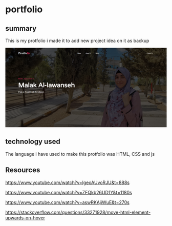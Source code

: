 # portfolio

## summary

This is my protfolio i made it to add new project idea on it as backup 

![protfolio img](img/protfolio.png )

## technology used 
The language i have used to make this protfolio was HTML, CSS and js


## Resources
https://www.youtube.com/watch?v=lgeoAUvoRJU&t=888s

https://www.youtube.com/watch?v=ZFQkb26UD1Y&t=1180s

https://www.youtube.com/watch?v=aswRKAjjWuE&t=270s

https://stackoverflow.com/questions/33271928/move-html-element-upwards-on-hover
